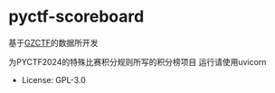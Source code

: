 # pyctf-scoreboard

基于[GZCTF](https://github.com/GZTimeWalker/GZCTF/)的数据所开发

为PYCTF2024的特殊比赛积分规则所写的积分榜项目
运行请使用uvicorn



* License: GPL-3.0
